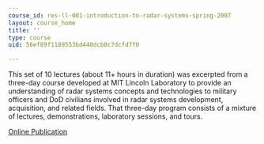 ```yaml
---
course_id: res-ll-001-introduction-to-radar-systems-spring-2007
layout: course_home
title: ''
type: course
uid: 56ef89f1189553bd440dcb0c7dcfd7f0

---
```

This set of 10 lectures (about 11+ hours in duration) was excerpted from a three-day course developed at MIT Lincoln Laboratory to provide an understanding of radar systems concepts and technologies to military officers and DoD civilians involved in radar systems development, acquisition, and related fields. That three-day program consists of a mixture of lectures, demonstrations, laboratory sessions, and tours.

[Online Publication](http://www.ll.mit.edu/workshops/education/videocourses/introradar)
